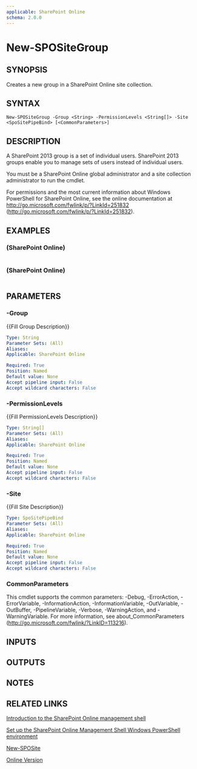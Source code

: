 ```yaml
---
applicable: SharePoint Online
schema: 2.0.0
---
```


# New-SPOSiteGroup

## SYNOPSIS
Creates a new group in a SharePoint Online site collection.

## SYNTAX

```
New-SPOSiteGroup -Group <String> -PermissionLevels <String[]> -Site <SpoSitePipeBind> [<CommonParameters>]
```

## DESCRIPTION
A SharePoint 2013 group is a set of individual users.
SharePoint 2013 groups enable you to manage sets of users instead of individual users.

You must be a SharePoint Online global administrator and a site collection administrator to run the cmdlet.

For permissions and the most current information about Windows PowerShell for SharePoint Online, see the online documentation at http://go.microsoft.com/fwlink/p/?LinkId=251832 (http://go.microsoft.com/fwlink/p/?LinkId=251832).

## EXAMPLES

###   (SharePoint Online)
```

```

###   (SharePoint Online)
```

```

## PARAMETERS

### -Group
{{Fill Group Description}}

```yaml
Type: String
Parameter Sets: (All)
Aliases: 
Applicable: SharePoint Online

Required: True
Position: Named
Default value: None
Accept pipeline input: False
Accept wildcard characters: False
```

### -PermissionLevels
{{Fill PermissionLevels Description}}

```yaml
Type: String[]
Parameter Sets: (All)
Aliases: 
Applicable: SharePoint Online

Required: True
Position: Named
Default value: None
Accept pipeline input: False
Accept wildcard characters: False
```

### -Site
{{Fill Site Description}}

```yaml
Type: SpoSitePipeBind
Parameter Sets: (All)
Aliases: 
Applicable: SharePoint Online

Required: True
Position: Named
Default value: None
Accept pipeline input: False
Accept wildcard characters: False
```

### CommonParameters
This cmdlet supports the common parameters: -Debug, -ErrorAction, -ErrorVariable, -InformationAction, -InformationVariable, -OutVariable, -OutBuffer, -PipelineVariable, -Verbose, -WarningAction, and -WarningVariable. For more information, see about_CommonParameters (http://go.microsoft.com/fwlink/?LinkID=113216).

## INPUTS

## OUTPUTS

## NOTES

## RELATED LINKS

[Introduction to the SharePoint Online management shell]()

[Set up the SharePoint Online Management Shell Windows PowerShell environment]()

[New-SPOSite]()

[Online Version](http://technet.microsoft.com/EN-US/library/b7902410-e541-42c1-80e8-d2f04719a629(Office.15).aspx)

